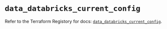 # `data_databricks_current_config`

Refer to the Terraform Registory for docs: [`data_databricks_current_config`](https://registry.terraform.io/providers/databricks/databricks/1.31.0/docs/data-sources/current_config).
